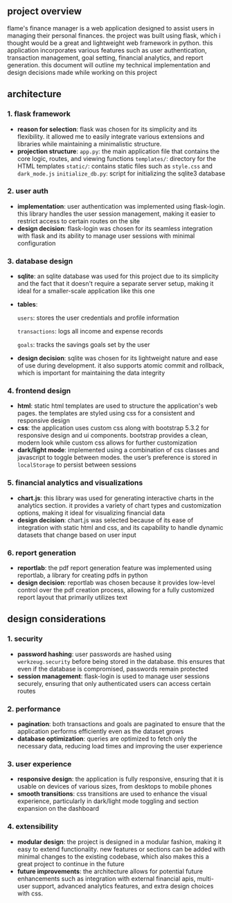 ## project overview
flame's finance manager is a web application designed to assist users in managing their personal finances. the project was built using flask, which i thought would be a great and lightweight web framework in python. this application incorporates various features such as user authentication, transaction management, goal setting, financial analytics, and report generation. this document will outline my technical implementation and design decisions made while working on this project

## architecture

### 1. **flask framework**
- **reason for selection**: flask was chosen for its simplicity and its flexibility. it allowed me to easily integrate various extensions and libraries while maintaining a minimalistic structure.
- **projection structure**:
  `app.py`: the main application file that contains the core logic, routes, and viewing functions
  `templates/`: directory for the HTML templates
  `static/`: contains static files such as `style.css` and `dark_mode.js`
  `initialize_db.py`: script for initializing the sqlite3 database

### 2. **user auth**
  - **implementation**: user authentication was implemented using flask-login. this library handles the user session management, making it easier to restrict access to certain routes on the site
  - **design decision**: flask-login was chosen for its seamless integration with flask and its ability to manage user sessions with minimal configuration
 
### 3. **database design**
  - **sqlite**: an sqlite database was used for this project due to its simplicity and the fact that it doesn't require a separate server setup, making it ideal for a smaller-scale application like this one
  
  - **tables**:

    `users`: stores the user credentials and profile information

    `transactions`: logs all income and expense records

    `goals`: tracks the savings goals set by the user
  
  - **design decision**: sqlite was chosen for its lightweight nature and ease of use during development. it also supports atomic commit and rollback, which is important for maintaining the data integrity

### 4. **frontend design**
  - **html**: static html templates are used to structure the application's web pages. the templates are styled using css for a consistent and responsive design
  - **css**: the application uses custom css along with bootstrap 5.3.2 for responsive design and ui components. bootstrap provides a clean, modern look while custom css allows for further customization
  - **dark/light mode**: implemented using a combination of css classes and javascript to toggle between modes. the user’s preference is stored in `localStorage` to persist between sessions

### 5. **financial analytics and visualizations**
  - **chart.js**: this library was used for generating interactive charts in the analytics section. it provides a variety of chart types and customization options, making it ideal for visualizing financial data
  - **design decision**: chart.js was selected because of its ease of integration with static html and css, and its capability to handle dynamic datasets that change based on user input

### 6. **report generation**
  - **reportlab**: the pdf report generation feature was implemented using reportlab, a library for creating pdfs in python
  - **design decision**: reportlab was chosen because it provides low-level control over the pdf creation process, allowing for a fully customized report layout that primarily utilizes text

## design considerations

### 1. security
  - **password hashing**: user passwords are hashed using `werkzeug.security` before being stored in the database. this ensures that even if the database is compromised, passwords remain protected
  - **session management**: flask-login is used to manage user sessions securely, ensuring that only authenticated users can access certain routes

### 2. **performance**
  - **pagination**: both transactions and goals are paginated to ensure that the application performs efficiently even as the dataset grows
  - **database optimization**: queries are optimized to fetch only the necessary data, reducing load times and improving the user experience

### 3. **user experience**
  - **responsive design**: the application is fully responsive, ensuring that it is usable on devices of various sizes, from desktops to mobile phones
  - **smooth transitions**: css transitions are used to enhance the visual experience, particularly in dark/light mode toggling and section expansion on the dashboard

### 4. **extensibility**
  - **modular design**: the project is designed in a modular fashion, making it easy to extend functionality. new features or sections can be added with minimal changes to the existing codebase, which also makes this a great project to continue in the future 
  - **future improvements**: the architecture allows for potential future enhancements such as integration with external financial apis, multi-user support, advanced analytics features, and extra design choices with css.
